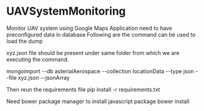 # UAVSystemMonitoring
Monitor UAV system using Google Maps
Application need to have preconfigured data in database
Following are the command can be used to load the dump

xyz.json file should be present under same folder from which we are executing the command.

mongoimport --db asterialAerospace --collection locationData --type json --file xyz.json --jsonArray

Then reun the requirements file
pip install -r requirements.txt


Need bower package manager to install javascript package
bower install

